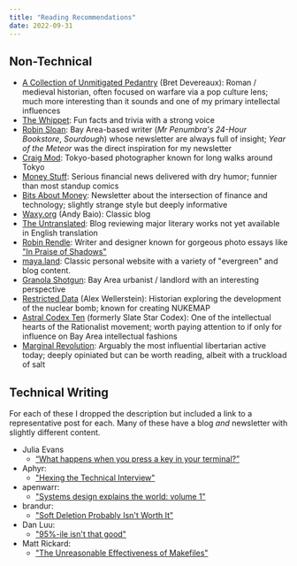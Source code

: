 ```yaml
---
title: "Reading Recommendations"
date: 2022-09-31
---
```


## Non-Technical

- [A Collection of Unmitigated Pedantry][1] (Bret Devereaux): Roman / medieval historian, often focused on warfare via a pop culture lens; much more interesting than it sounds and one of my primary intellectal influences
- [The Whippet][2]: Fun facts and trivia with a strong voice
- [Robin Sloan][3]: Bay Area-based writer (*Mr Penumbra's 24-Hour Bookstore*, *Sourdough*) whose newsletter are always full of insight; *Year of the Meteor* was the direct inspiration for my newsletter
- [Craig Mod][4]: Tokyo-based photographer known for long walks around Tokyo
- [Money Stuff][5]: Serious financial news delivered with dry humor; funnier than most standup comics
- [Bits About Money][6]: Newsletter about the intersection of finance and technology; slightly strange style but deeply informative
- [Waxy.org][7] (Andy Baio): Classic blog
- [The Untranslated][8]: Blog reviewing major literary works not yet available in English translation
- [Robin Rendle][9]: Writer and designer known for gorgeous photo essays like ["In Praise of Shadows"][10]
- [maya.land][13]: Classic personal website with a variety of "evergreen" and blog content.
- [Granola Shotgun][14]: Bay Area urbanist / landlord with an interesting perspective
- [Restricted Data][15] (Alex Wellerstein): Historian exploring the development of the nuclear bomb; known for creating NUKEMAP
- [Astral Codex Ten][16] (formerly Slate Star Codex): One of the intellectual hearts of the Rationalist movement; worth paying attention to if only for influence on Bay Area intellectual fashions
- [Marginal Revolution][17]: Arguably the most influential libertarian active today; deeply opiniated but can be worth reading, albeit with a truckload of salt

## Technical Writing

For each of these I dropped the description but included a link to a representative post for each. Many of these have a blog *and* newsletter with slightly different content.

- Julia Evans
  - [“What happens when you press a key in your terminal?”][19]
- Aphyr:
  - ["Hexing the Technical Interview"][20]
- apenwarr:
  - ["Systems design explains the world: volume 1"][21]
- brandur:
  - ["Soft Deletion Probably Isn't Worth It"][22]
- Dan Luu:
  - ["95%-ile isn't that good"][23]
- Matt Rickard:
  - ["The Unreasonable Effectiveness of Makefiles"][24]

[1]: https://acoup.blog/
[2]: https://thewhippet.org/
[3]: https://www.robinsloan.com/
[4]: https://craigmod.com/
[5]: https://www.bloomberg.com/account/newsletters/money-stuff
[6]: https://bam.kalzumeus.com/
[7]: https://waxy.org/
[8]: https://theuntranslated.wordpress.com/
[9]: https://www.robinrendle.com/
[10]: https://www.robinrendle.com/essays/in-praise-of-shadows/
[13]: https://maya.land/
[14]: https://www.granolashotgun.com/
[15]: http://blog.nuclearsecrecy.com/
[16]: https://astralcodexten.substack.com/
[17]: https://marginalrevolution.com/
[19]: https://jvns.ca/blog/2022/07/20/pseudoterminals/
[20]: https://aphyr.com/posts/341-hexing-the-technical-interview
[21]: https://apenwarr.ca/log/20201227
[22]: https://brandur.org/soft-deletion
[23]: https://danluu.com/p95-skill/
[24]: https://matt-rickard.com/the-unreasonable-effectiveness-of-makefiles
